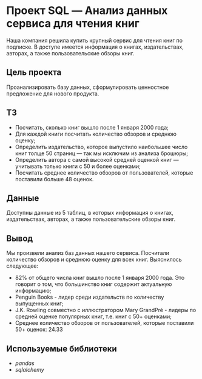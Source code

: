 # Проект SQL — Анализ данных сервиса для чтения книг
Наша компания решила купить крупный сервис для чтения книг по подписке. В доступе имеется информация о книгах, издательствах, авторах, а также пользовательские обзоры книг.

## Цель проекта
Проанализировать базу данных, сформулировать ценностное предложение для нового продукта.

## ТЗ

* Посчитать, сколько книг вышло после 1 января 2000 года;
* Для каждой книги посчитать количество обзоров и среднюю оценку;
* Определить издательство, которое выпустило наибольшее число книг толще 50 страниц — так мы исключим из анализа брошюры;
* Определить автора с самой высокой средней оценкой книг — учитывать только книги с 50 и более оценками;
* Посчитать среднее количество обзоров от пользователей, которые поставили больше 48 оценок.

## Данные
Доступны данные из 5 таблиц, в которых информация о книгах, издательствах, авторах, а также пользовательские обзоры книг. 

## Вывод
Мы произвели анализ баз данных нашего сервиса. Посчитали количество обзоров и среднюю оценку для всех книг. Выяснилось следующее:

* 82% от общего числа книг вышло после 1 января 2000 года. Это говорит о том, что большинство книг содержит актуальную информацию;
* Penguin Books - лидер среди издательств по количеству выпущенных книг;
* J.K. Rowling совместно с иллюстратором Mary GrandPré - лидеры по средней оценке популярных книг, т.е. книг с 50+ оценками;
* Среднее количество обзоров от пользователей, которые поставили 50+ оценок: 24.33

## Используемые библиотеки
- *pandas*
- *sqlalchemy*
